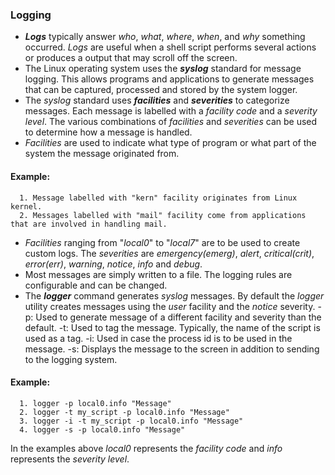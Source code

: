 ### Logging
* ***Logs*** typically answer *who*, *what*, *where*, *when*, and *why* something occurred. *Logs* are useful when a shell script performs several actions or produces a output that may scroll off the screen.
* The Linux operating system uses the ***syslog*** standard for message logging. This allows programs and applications to generate messages that can be captured, processed and stored by the system logger.
* The *syslog* standard uses ***facilities*** and ***severities*** to categorize messages. Each message is labelled with a *facility code* and a *severity level*. The various combinations of *facilities* and *severities* can be used to determine how a message is handled.
* *Facilities* are used to indicate what type of program or what part of the system the message originated from.
#### Example:
      1. Message labelled with "kern" facility originates from Linux kernel.
      2. Messages labelled with "mail" facility come from applications that are involved in handling mail.
* *Facilities* ranging from "*local0*" to "*local7*" are to be used to create custom logs. The *severities* are *emergency(emerg)*, *alert*, *critical(crit)*, *error(err)*, *warning*, *notice*, *info* and *debug*.
* Most messages are simply written to a file. The logging rules are configurable and can be changed.
* The ***logger*** command generates *syslog* messages. By default the *logger* utility creates messages using the *user* facility and the *notice* severity.
        -p: Used to generate message of a different facility and severity than the default.
        -t: Used to tag the message. Typically, the name of the script is used as a tag.
        -i: Used in case the process id is to be used in the message.
        -s: Displays the message to the screen in addition to sending to the logging system.
#### Example:
      1. logger -p local0.info "Message"
      2. logger -t my_script -p local0.info "Message"
      3. logger -i -t my_script -p local0.info "Message"
      4. logger -s -p local0.info "Message"
In the examples above *local0* represents the *facility code* and *info* represents the *severity level*.
